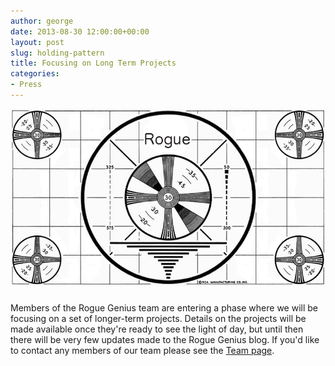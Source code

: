 ```yaml
---
author: george
date: 2013-08-30 12:00:00+00:00
layout: post
slug: holding-pattern
title: Focusing on Long Term Projects
categories:
- Press
---
```

<div style="padding-bottom:10px">
<img src="/images/posts/RogueTestPattern.png" width="800">
</div>

Members of the Rogue Genius team are entering a phase where we will be focusing on a set of longer-term projects.  Details on the projects will be made available once they're ready to see the light of day, but until then there will be very few updates made to the Rogue Genius blog.  If you'd like to contact any members of our team please see the <a href="pages/team.html">Team page</a>.
